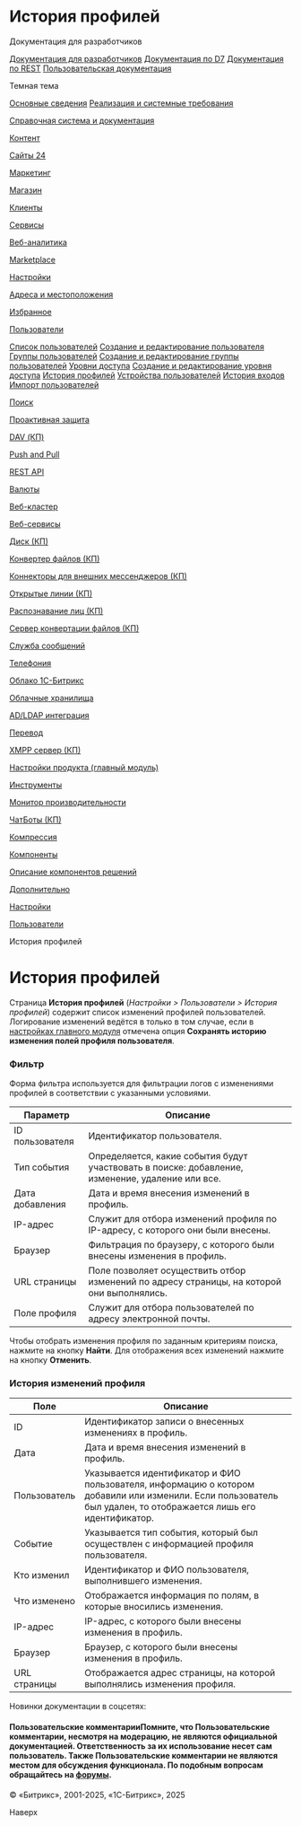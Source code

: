 # История профилей

Документация для разработчиков

[Документация для разработчиков](https://dev.1c-bitrix.ru/api_help/)
[Документация по D7](https://dev.1c-bitrix.ru/api_d7/)
[Документация по REST](https://dev.1c-bitrix.ru/rest_help/)
[Пользовательская документация](https://dev.1c-bitrix.ru/user_help/)

Темная тема

[Основные сведения](/user_help/index.php)
[Реализация и системные требования](/user_help/reqintro.php)

[Справочная система и документация](/user_help/help/index.php)

[Контент](/user_help/content/index.php)

[Сайты 24](/user_help/sites24/index.php)

[Маркетинг](/user_help/marketing/index.php)

[Магазин](/user_help/store/index.php)

[Клиенты](/user_help/clients/index.php)

[Сервисы](/user_help/service/index.php)

[Веб-аналитика](/user_help/statistic/index.php)

[Marketplace](/user_help/marketplace/index.php)

[Настройки](/user_help/settings/index.php)

[Адреса и местоположения](/user_help/settings/location/index.php)

[Избранное](/user_help/settings/favorites/index.php)

[Пользователи](/user_help/settings/users/index.php)

[Список пользователей](/user_help/settings/users/user_admin.php)
[Создание и редактирование пользователя](/user_help/settings/users/user_edit.php)
[Группы пользователей](/user_help/settings/users/group_admin.php)
[Создание и редактирование группы пользователей](/user_help/settings/users/group_edit.php)
[Уровни доступа](/user_help/settings/users/task_admin.php)
[Создание и редактирование уровня доступа](/user_help/settings/users/task_edit.php)
[История профилей](/user_help/settings/users/profile_history.php)
[Устройства пользователей](/user_help/settings/users/user_devices.php)
[История входов](/user_help/settings/users/user_devices_history.php)
[Импорт пользователей](/user_help/settings/users/user_import.php)

[Поиск](/user_help/settings/search/index.php)

[Проактивная защита](/user_help/settings/security/index.php)

[DAV (КП)](/user_help/settings/dav/index.php)

[Push and Pull](/user_help/settings/pull/index.php)

[REST API](/user_help/settings/rest_api/index.php)

[Валюты](/user_help/settings/currency/index.php)

[Веб-кластер](/user_help/settings/cluster/index.php)

[Веб-сервисы](/user_help/settings/webservice/index.php)

[Диск (КП)](/user_help/settings/disk/index.php)

[Конвертер файлов (КП)](/user_help/settings/transformer/index.php)

[Коннекторы для внешних мессенджеров (КП)](/user_help/settings/imconnector/index.php)

[Открытые линии (КП)](/user_help/settings/imopenlines/index.php)

[Распознавание лиц (КП)](/user_help/settings/faceid/index.php)

[Сервер конвертации файлов (КП)](/user_help/settings/transformercontroller/index.php)

[Служба сообщений](/user_help/settings/message_service/index.php)

[Телефония](/user_help/settings/voximplant/index.php)

[Облако 1С-Битрикс](/user_help/settings/bitrixcloud/index.php)

[Облачные хранилища](/user_help/settings/clouds/index.php)

[AD/LDAP интеграция](/user_help/settings/ldap/index.php)

[Перевод](/user_help/settings/translate/index.php)

[XMPP сервер (КП)](/user_help/settings/xmpp/index.php)

[Настройки продукта (главный модуль)](/user_help/settings/settings/index.php)

[Инструменты](/user_help/settings/utilities/index.php)

[Монитор производительности](/user_help/settings/perfmon/index.php)

[ЧатБоты (КП)](/user_help/settings/imbot/index.php)

[Компрессия](/user_help/settings/compression/index.php)

[Компоненты](/user_help/components/index.php)

[Описание компонентов решений](/user_help/description_decisions/index.php)

[Дополнительно](/user_help/additional/index.php)

[Настройки](/user_help/settings/index.php)

[Пользователи](/user_help/settings/users/index.php)

История профилей

# История профилей

Страница **История профилей** (*Настройки > Пользователи > История профилей*) содержит список изменений профилей пользователей. Логирование изменений ведётся в только в том случае, если в [настройках главного модуля](/user_help/settings/settings/settings.php) отмечена опция **Сохранять историю изменения полей профиля пользователя**.

  

### Фильтр

Форма фильтра используется для фильтрации логов с изменениями профилей в соответствии с указанными условиями.

| Параметр | Описание |
| --- | --- |
| ID пользователя | Идентификатор пользователя. |
| Тип события | Определяется, какие события будут участвовать в поиске: добавление, изменение, удаление или все. |
| Дата добавления | Дата и время внесения изменений в профиль. |
| IP-адрес | Служит для отбора изменений профиля по IP-адресу, с которого они были внесены. |
| Браузер | Фильтрация по браузеру, с которого были внесены изменения в профиль. |
| URL страницы | Поле позволяет осуществить отбор изменений по адресу страницы, на которой они выполнялись. |
| Поле профиля | Служит для отбора пользователей по адресу электронной почты. |

Чтобы отобрать изменения профиля по заданным критериям поиска, нажмите на кнопку **Найти**. Для отображения всех изменений нажмите на кнопку **Отменить**.

### История изменений профиля

| Поле | Описание |
| --- | --- |
| ID | Идентификатор записи о внесенных изменениях в профиль. |
| Дата | Дата и время внесения изменений в профиль. |
| Пользователь | Указывается идентификатор и ФИО пользователя, информацию о котором добавили или изменили. Если пользователь был удален, то отображается лишь его идентификатор. |
| Событие | Указывается тип события, который был осуществлен с информацией профиля пользователя. |
| Кто изменил | Идентификатор и ФИО пользователя, выполнившего изменения. |
| Что изменено | Отображается информация по полям, в которые вносились изменения. |
| IP-адрес | IP-адрес, с которого были внесены изменения в профиль. |
| Браузер | Браузер, с которого были внесены изменения в профиль. |
| URL страницы | Отображается адрес страницы, на которой выполнялись изменения профиля. |

Новинки документации в соцсетях:

#### Пользовательские комментарииПомните, что Пользовательские комментарии, несмотря на модерацию, не являются официальной документацией. Ответственность за их использование несет сам пользователь. Также Пользовательские комментарии не являются местом для обсуждения функционала. По подобным вопросам обращайтесь на [форумы](http://dev.1c-bitrix.ru/community/forums/group1/).

© «Битрикс», 2001-2025, «1С-Битрикс», 2025

Наверх